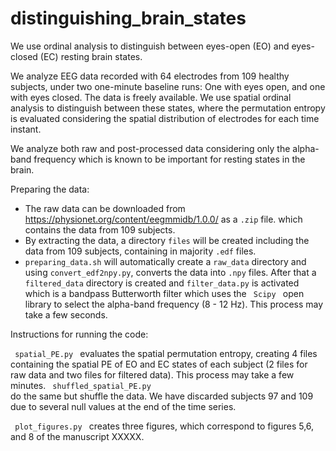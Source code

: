 # distinguishing_brain_states

We use ordinal analysis to distinguish between eyes-open (EO) and eyes-closed (EC) resting brain states. 

We analyze EEG data recorded with 64 electrodes from 109 healthy subjects, under two one-minute baseline runs: One with eyes open, and one with eyes closed. The data is freely available. We use spatial ordinal analysis to distinguish between these states, where the permutation entropy is evaluated considering the spatial distribution of electrodes for each time instant. 

We analyze both raw and post-processed data considering only the alpha-band frequency which is known to be important for resting states in the brain. 

Preparing the data:

- The raw data can be downloaded from https://physionet.org/content/eegmmidb/1.0.0/ as a <code>.zip</code> file. which contains the data from 109 subjects. 
- By extracting the data, a directory <code>files</code> will be created including the data from 109 subjects, containing in majority <code>.edf</code> files.
- <code>preparing_data.sh</code> will automatically create a <code>raw_data</code> directory and using <code>convert_edf2npy.py</code>, converts the data into <code>.npy</code> files. After that a <code>filtered_data</code> directory is created and <code>filter_data.py</code> is activated which is a bandpass Butterworth filter which uses the <code> Scipy </code> open library to select the alpha-band frequency (8 - 12 Hz). This process may take a few seconds.

Instructions for running the code:

<code> spatial_PE.py </code> evaluates the spatial permutation entropy, creating 4 files containing the spatial PE of EO and EC states of each subject (2 files for raw data and two files for filtered data). This process may take a few minutes. <code> shuffled_spatial_PE.py </code> do the same but shuffle the data. We have discarded subjects 97 and 109 due to several null values at the end of the time series. 

<code> plot_figures.py </code> creates three figures, which correspond to figures 5,6, and 8 of the manuscript XXXXX.  

